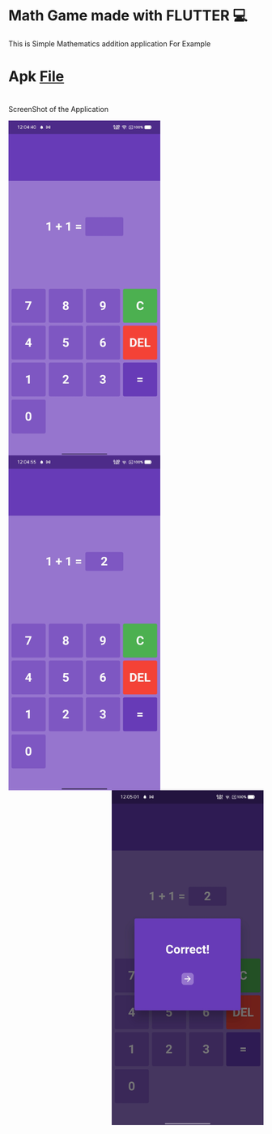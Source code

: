 # Math Game made with FLUTTER 💻
This is Simple Mathematics addition application 
For Example 
# Apk [File](https://drive.google.com/file/d/1rlCEcXjcm7qMpj3TGPuIGaOqw2UMl2Ox/view?usp=sharing)
#
ScreenShot of the Application 

<img align="left" src="1.jpg" style="width:300px; height:660px"/>
<img align="center" src="2.jpg" style="width:300px; height:660px"/>
<img align="right" src="3.jpg" style="width:300px; height:660px"/>
